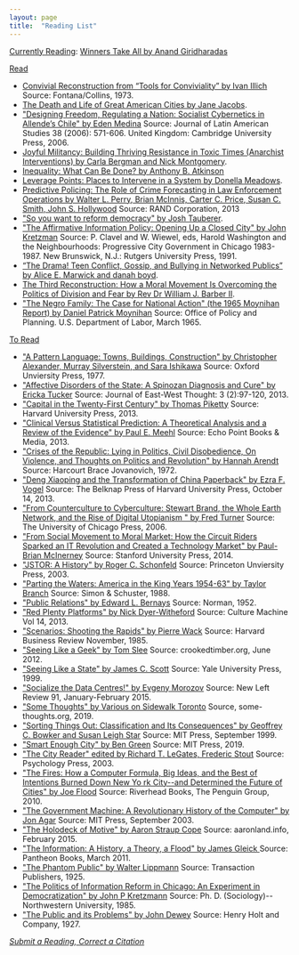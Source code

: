 ```yaml
---
layout: page
title:  "Reading List"
---
```


<u>Currently Reading</u>: 
[Winners Take All by Anand Giridharadas](https://bookshop.org/books/winners-take-all-the-elite-charade-of-changing-the-world/9781101972670)

<u>Read</u>
* [Convivial Reconstruction from “Tools for Conviviality” by Ivan Illich](http://civictechbook.club/convivial-reconstruction) Source: Fontana/Collins, 1973.
* [The Death and Life of Great American Cities by Jane Jacobs](http://www.petkovstudio.com/bg/wp-content/uploads/2017/03/The-Death-and-Life-of-Great-American-Cities_Jane-Jacobs-Complete-book.pdf).
* ["Designing Freedom, Regulating a Nation: Socialist Cybernetics in Allende’s Chile"  by Eden Medina](http://www.informatics.indiana.edu/edenm/EdenMedinaJLASAugust2006.pdf) Source: Journal of Latin American Studies 38 (2006): 571-606. United Kingdom: Cambridge University Press, 2006.
* [Joyful Militancy: Building Thriving Resistance in Toxic Times (Anarchist Interventions) by Carla Bergman and Nick Montgomery](https://www.amazon.com/Joyful-Militancy-Resistance-Anarchist-Interventions/dp/1849352887).
* [Inequality: What Can Be Done? by Anthony B. Atkinson](https://www.amazon.com/dp/B00WQRFC30/ref=dp-kindle-redirect?_encoding=UTF8&btkr=1)
* [Leverage Points: Places to Intervene in a System by Donella Meadows](http://donellameadows.org/archives/leverage-points-places-to-intervene-in-a-system/). 
* [Predictive Policing: The Role of Crime Forecasting in Law Enforcement Operations by Walter L. Perry, Brian McInnis, Carter C. Price, Susan C. Smith, John S. Hollywood](https://www.rand.org/content/dam/rand/pubs/research_reports/RR200/RR233/RAND_RR233.pdf) Source: RAND Corporation, 2013
* ["So you want to reform democracy" by Josh Tauberer](https://medium.com/@joshuatauberer/so-you-want-to-reform-democracy-7f3b1ef10597#.qh36p8m0c).
* ["The Affirmative Information Policy: Opening Up a Closed City" by John Kretzman](http://civictechbook.club/affirmativeinformationpolicy) Source: P. Clavel and W. Wiewel, eds, Harold Washington and the Neighbourhoods: Progressive City Government in Chicago 1983-1987. New Brunswick, N.J.: Rutgers University Press, 1991.
* [“The Drama! Teen Conflict, Gossip, and Bullying in Networked Publics” by Alice E. Marwick and danah boyd](http://papers.ssrn.com/sol3/papers.cfm?abstract_id=1926349).
* [The Third Reconstruction: How a Moral Movement Is Overcoming the Politics of Division and Fear by Rev Dr William J. Barber II](https://www.amazon.com/dp/B00WCY4YK4/ref=dp-kindle-redirect?_encoding=UTF8&btkr=1).
* ["The Negro Family: The Case for National Action" (the 1965 Moynihan Report) by Daniel Patrick Moynihan](https://web.stanford.edu/~mrosenfe/Moynihan%27s%20The%20Negro%20Family.pdf) Source: Office of Policy and Planning. U.S. Department of Labor, March 1965.

<u>To Read</u>
* ["A Pattern Language: Towns, Buildings, Construction" by Christopher Alexander, Murray Silverstein, and Sara Ishikawa](https://en.wikipedia.org/wiki/A_Pattern_Language) Source: Oxford Unviersity Press, 1977.
* ["Affective Disorders of the State: A Spinozan Diagnosis and Cure" by Ericka Tucker](http://www.cpp.edu/~jet/Documents/JET/Jet7/Tucker97-119.pdf) Source: Journal of East-West Thought: 3 (2):97-120, 2013.
* ["Capital in the Twenty-First Century" by Thomas Piketty](https://en.wikipedia.org/wiki/Capital_in_the_Twenty-First_Century) Source: Harvard University Press, 2013. 
* ["Clinical Versus Statistical Prediction: A Theoretical Analysis and a Review of the Evidence" by Paul E. Meehl](http://www.amazon.com/Clinical-Versus-Statistical-Prediction-Theoretical/dp/0963878492) Source: Echo Point Books & Media, 2013. 
* ["Crises of the Republic: Lying in Politics, Civil Disobedience, On Violence, and Thoughts on Politics and Revolution" by Hannah Arendt]() Source: Harcourt Brace Jovanovich, 1972.
* ["Deng Xiaoping and the Transformation of China Paperback" by Ezra F. Vogel](http://www.amazon.com/Deng-Xiaoping-Transformation-China-Vogel/dp/0674725867) Source: The Belknap Press of Harvard University Press, October 14, 2013. 
* ["From Counterculture to Cyberculture: Stewart Brand, the Whole Earth Network, and the Rise of Digital Utopianism " by Fred Turner](http://www.press.uchicago.edu/ucp/books/book/chicago/F/bo3773600.html) Source: The University of Chicago Press, 2006.
* ["From Social Movement to Moral Market: How the Circuit Riders Sparked an IT Revolution and Created a Technology Market" by Paul-Brian McInerney](http://www.sup.org/books/title/?id=11113) Source: Stanford University Press, 2014.
* ["JSTOR: A History" by Roger C. Schonfeld](http://press.princeton.edu/titles/7678.html) Source: Princeton Unviersity Press, 2003.
* ["Parting the Waters: America in the King Years 1954-63" by Taylor Branch](https://en.wikipedia.org/wiki/America_in_the_King_Years) Source: Simon & Schuster, 1988.
* ["Public Relations" by Edward L. Bernays](http://www.amazon.com/Public-Relations-Edward-L-Bernays/dp/0806114576) Source: Norman, 1952.
* ["Red Plenty Platforms" by Nick Dyer-Witheford](http://www.culturemachine.net/index.php/cm/article/view/511/526) Source: Culture Machine Vol 14, 2013.
* ["Scenarios: Shooting the Rapids" by Pierre Wack](https://hbr.org/1985/11/scenarios-shooting-the-rapids/ar/1) Source: Harvard Business Review November, 1985.
* ["Seeing Like a Geek" by Tom Slee](http://crookedtimber.org/2012/06/25/seeing-like-a-geek/) Source: crookedtimber.org, June 2012. 
* ["Seeing Like a State" by James C. Scott](http://yalepress.yale.edu/book.asp?isbn=9780300078152) Source: Yale University Press, 1999.
* ["Socialize the Data Centres!" by Evgeny Morozov](http://newleftreview.org/II/91/evgeny-morozov-socialize-the-data-centres) Source: New Left Review 91, January-February 2015.
* ["Some Thoughts" by Various on Sidewalk Toronto](https://some-thoughts.org/) Source, some-thoughts.org, 2019.
* ["Sorting Things Out: Classification and Its Consequences" by Geoffrey C. Bowker and Susan Leigh Star](https://mitpress.mit.edu/books/sorting-things-out) Source: MIT Press, September 1999.  
* ["Smart Enough City" by Ben Green](https://smartenoughcity.mitpress.mit.edu/) Source: MIT Press, 2019.
* ["The City Reader" edited by Richard T. LeGates, Frederic Stout](https://books.google.com/books/about/The_City_Reader.html?id=xIBkX8edoewC) Source: Psychology Press, 2003.
* ["The Fires: How a Computer Formula, Big Ideas, and the Best of Intentions Burned Down New Yo rk City--and Determined the Future of Cities" by Joe Flood](http://joe-flood.com/aboutthefires/) Source: Riverhead Books, The Penguin Group, 2010. 
* ["The Government Machine: A Revolutionary History of the Computer" by Jon Agar](https://mitpress.mit.edu/books/government-machine) Source: MIT Press, September 2003.  
* ["The Holodeck of Motive" by Aaron Straup Cope](http://www.aaronland.info/weblog/2015/02/24/effort/) Source: aaronland.info, February 2015.
* ["The Information: A History, a Theory, a Flood" by James Gleick ](https://en.wikipedia.org/wiki/The_Information:_A_History,_a_Theory,_a_Flood) Source: Pantheon Books, March 2011. 
* ["The Phantom Public" by Walter Lippmann](https://en.wikipedia.org/wiki/The_Phantom_Public) Source: Transaction Publishers, 1925.
* ["The Politics of Information Reform in Chicago: An Experiment in Democratization" by John P Kretzmann](https://www.worldcat.org/title/politics-of-information-reform-in-chicago-an-experiment-in-democratization/oclc/14881489) Source: Ph. D. (Sociology)--Northwestern University, 1985.
* ["The Public and its Problems" by John Dewey](https://en.wikipedia.org/wiki/The_Public_and_its_Problems) Source: Henry Holt and Company, 1927.

_[Submit a Reading, Correct a Citation](https://github.com/rebeccawilliams/bookclub/blob/gh-pages/readinglist.md)_
